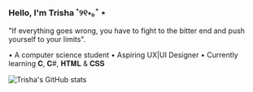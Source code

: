 ### Hello, I'm Trisha ˚୨୧⋆｡˚ ⋆

"If everything goes wrong, you have to fight to the bitter end and push yourself to your limits".

• A computer science student
• Aspiring UX|UI Designer
• Currently learning 𝐂, 𝐂#, 𝐇𝐓𝐌𝐋 & 𝐂𝐒𝐒

![Trisha's GitHub stats](https://github-readme-stats.vercel.app/api?username=trxshx14a&show_icons=true&theme=dracula)
